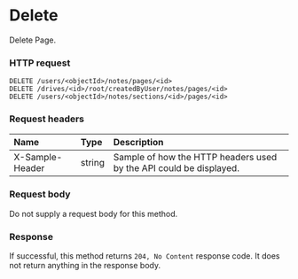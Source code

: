 # Delete

Delete Page.
### HTTP request
```http
DELETE /users/<objectId>/notes/pages/<id>
DELETE /drives/<id>/root/createdByUser/notes/pages/<id>
DELETE /users/<objectId>/notes/sections/<id>/pages/<id>

```
### Request headers
| Name       | Type | Description|
|:---------------|:--------|:----------|
| X-Sample-Header  | string  | Sample of how the HTTP headers used by the API could be displayed.|

### Request body
Do not supply a request body for this method.


### Response
If successful, this method returns `204, No Content` response code. It does not return anything in the response body.


<!-- uuid: 7d271db6-7e0e-417e-95e6-033bb16edbbd
2015-10-09 15:58:17 UTC -->
